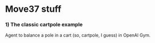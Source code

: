 # Move37 stuff

### 1) The classic cartpole example

Agent to balance a pole in a cart (so, cartpole, I guess) in OpenAI Gym.
